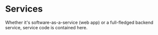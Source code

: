 # Services

Whether it's software-as-a-service (web app) or a full-fledged backend service, service code is contained here.
